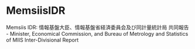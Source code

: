 # MemsiisIDR
Memsiis IDR: 情報基盤大臣、情報基盤省経済委員会及び同計量統計局 共同報告 - Minister, Economical Commission, and Bureau of Metrology and Statistics of MIIS Inter-Divisional Report
